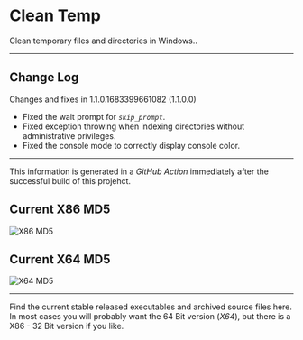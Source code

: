 # Clean Temp

Clean temporary files and directories in Windows.&#46;

---

## Change Log

Changes and fixes in 1.1.0.1683399661082 (1.1.0.0)

- Fixed the wait prompt for *`skip_prompt`*.
- Fixed exception throwing when indexing directories without administrative privileges.
- Fixed the console mode to correctly display console color.

---

This information is generated in a *GitHub Action* immediately after the successful build of this projehct.

## Current X86 MD5

![X86 MD5](https://img.shields.io/endpoint?url=https://raw.githubusercontent.com/Lateralus138/cleantemp/master/docs/json/cleantemp_x86_md5.json)

## Current X64 MD5

![X64 MD5](https://img.shields.io/endpoint?url=https://raw.githubusercontent.com/Lateralus138/cleantemp/master/docs/json/cleantemp_x64_md5.json)

---

Find the current stable released executables and archived source files here. In most cases you will probably want the 64 Bit version (*X64*), but there is a X86 - 32 Bit version if you like.